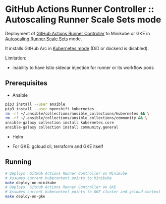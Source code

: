 # GitHub Actions Runner Controller :: Autoscaling Runner Scale Sets mode

Deployment of [GitHub Actions Runner Controller](https://github.com/actions/actions-runner-controller) to Minikube or GKE
in [Autoscaling Runner Scale Sets](https://github.com/actions/actions-runner-controller/tree/master/docs/preview/gha-runner-scale-set-controller) mode.

It installs GitHub Arc in [Kubernetes mode](https://github.com/actions/actions-runner-controller/blob/master/docs/deploying-alternative-runners.md#runner-with-k8s-jobs) (DiD or dockerd is disabled).

Limitation:

* inability to have Istio sidecar injection for runner or its workflow pods

## Prerequisites

* Ansible

```bash
pip3 install --user ansible
pip3 install --user openshift kubernetes
rm -rf ~/.ansible/collections/ansible_collections/kubernetes && \
rm -rf ~/.ansible/collections/ansible_collections/community && \
ansible-galaxy collection install kubernetes.core
ansible-galaxy collection install community.general
```

* Helm

* For GKE: gcloud cli, terraform and GKE itself

## Running

```bash
# Deploys  GitHub Actions Runner Controller on Minikube
# Assumes current kubecontext points to Minikube
make deploy-on-minikube
# Deploys  GitHub Actions Runner Controller on GKE
# Assumes current kubecontext points to GKE cluster and gcloud context to project where GKE cluster is deployed
make deploy-on-gke
```
